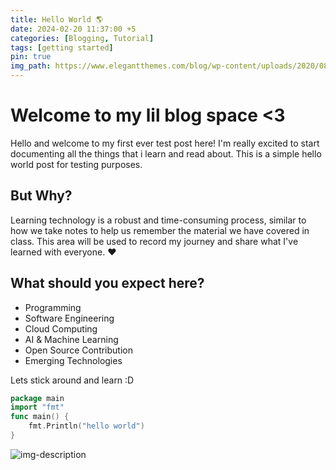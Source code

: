 ```yaml
---
title: Hello World 🌎
date: 2024-02-20 11:37:00 +5
categories: [Blogging, Tutorial]
tags: [getting started]
pin: true
img_path: https://www.elegantthemes.com/blog/wp-content/uploads/2020/08/hello-world.png
---
```


# Welcome to my lil blog space <3

Hello and welcome to my first ever test post here! I'm really excited to start documenting all the things that i learn and read about. This is a simple hello world post for testing purposes.

## But Why?

Learning technology is a robust and time-consuming process, similar to how we take notes to help us remember the material we have covered in class. This area will be used to record my journey and share what I've learned with everyone. ❤️

## What should you expect here?

- Programming
- Software Engineering
- Cloud Computing
- AI & Machine Learning
- Open Source Contribution
- Emerging Technologies

Lets stick around and learn :D

```go
package main
import "fmt"
func main() {
    fmt.Println("hello world")
}
```

![img-description](https://www.freecodecamp.org/news/content/images/size/w1000/2024/02/image-78.png)